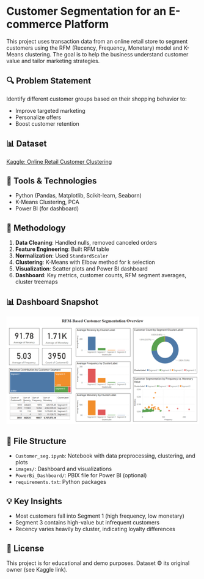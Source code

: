# Customer Segmentation for an E-commerce Platform

This project uses transaction data from an online retail store to segment customers using the RFM (Recency, Frequency, Monetary) model and K-Means clustering. The goal is to help the business understand customer value and tailor marketing strategies.

## 🔍 Problem Statement

Identify different customer groups based on their shopping behavior to:

- Improve targeted marketing
- Personalize offers
- Boost customer retention

## 📊 Dataset

[Kaggle: Online Retail Customer Clustering](https://www.kaggle.com/datasets/hellbuoy/online-retail-customer-clustering)

## 🧰 Tools & Technologies

- Python (Pandas, Matplotlib, Scikit-learn, Seaborn)
- K-Means Clustering, PCA
- Power BI (for dashboard)

## 🧮 Methodology

1. **Data Cleaning**: Handled nulls, removed canceled orders
2. **Feature Engineering**: Built RFM table
3. **Normalization**: Used `StandardScaler`
4. **Clustering**: K-Means with Elbow method for k selection
5. **Visualization**: Scatter plots and Power BI dashboard
6. **Dashboard**: Key metrics, customer counts, RFM segment averages, cluster treemaps

## 📊 Dashboard Snapshot

![Dashboard](images/dashboard.png)

## 📁 File Structure

- `Customer_seg.ipynb`: Notebook with data preprocessing, clustering, and plots
- `images/`: Dashboard and visualizations
- `PowerBi_Dashboard/`: PBIX file for Power BI (optional)
- `requirements.txt`: Python packages

## 💡 Key Insights

- Most customers fall into Segment 1 (high frequency, low monetary)
- Segment 3 contains high-value but infrequent customers
- Recency varies heavily by cluster, indicating loyalty differences

## 📜 License

This project is for educational and demo purposes. Dataset © its original owner (see Kaggle link).
